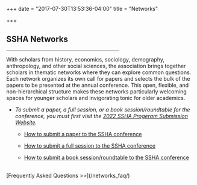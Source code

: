 +++
date = "2017-07-30T13:53:36-04:00"
title = "Networks"

+++
&emsp;
## **SSHA Networks**

<hr width=300; align=left>

With scholars from history, economics, sociology, demography, anthropology, and other social sciences, the association brings together scholars in thematic networks where they can explore common questions.  Each network organizes its own call for papers and selects the bulk of the papers to be presented at the annual conference. This open, flexible, and non-hierarchical structure makes these networks particularly welcoming spaces for younger scholars and invigorating tonic for older academics.  


- *To submit a paper, a full session, or a book session/roundtable for the conference, you must first visit the  <a href=https://ssha2022.ssha.org/ target="_blank">2022 SSHA Progeram Submission Website</a>.*  

    - <a href=https://ssha2022.ssha.org/hps/SSHA-Submittingapaper.pdf target="_blank">How to submit a paper to the SSHA conference</a>

    - <a href=https://ssha2022.ssha.org/hps/SSHA-Submittingasession.pdf  target="_blank">How to submit a full session to the SSHA conference</a>

    - <a href=https://ssha2022.ssha.org/hps/SSHA-Submittingabooksession.pdf  target="_blank">How to submit a book session/roundtable to the SSHA conference</a>  

<br />
[Frequently Asked Questions >>](/networks_faq/)
